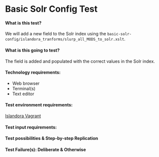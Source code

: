 # Basic Solr Config Test #

#### What is this test? ####
We will add a new field to the Solr index using the `basic-solr-config/islandora_tranforms/slurp_all_MODS_to_solr.xslt`. 

#### What is this going to test? ####
The field is added and populated with the correct values in the Solr index.

#### Technology requirements: ####
* Web browser
* Terminal(s)
* Text editor

#### Test environment requirements: ####
[Islandora Vagrant](https://github.com/Islandora-Labs/islandora_vagrant)

#### Test input requirements: ####

#### Test possibilities & Step-by-step Replication ####

#### Test Failure(s): Deliberate & Otherwise ####